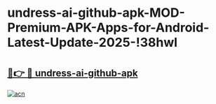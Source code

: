 # undress-ai-github-apk-MOD-Premium-APK-Apps-for-Android-Latest-Update-2025-!38hwl

# <h2><a href="https://babch4.esa.edu.pl?title=undress-ai-github-apk&ref=38hwl">🔗👉 🔴 undress-ai-github-apk</a></h2>

[![acn](https://github.com/user-attachments/assets/0f9c940e-d8b0-45ae-aac7-cd30a18b3e1c)](https://babch4.esa.edu.pl?title=undress-ai-github-apk&ref=38hwl)

